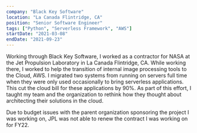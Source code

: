 ```yaml
---
company: "Black Key Software"
location: "La Canada Flintridge, CA"
position: "Senior Software Engineer"
tags: ["Python", "Serverless Framework", "AWS"]
startDate: "2021-03-08"
endDate: "2021-09-23"
---
```


Working through Black Key Software, I worked as a contractor for NASA at the Jet Propulsion Laboratory
in La Canada Flintridge, CA. While working there, I worked to help the transition of internal image
processing tools to the Cloud, AWS. I migrated two systems from running on servers full time when they
were only used occasionally to bring serverless applications. This cut the cloud bill for these
applications by 90%. As part of this effort, I taught my team and the organization to rethink how
they thought about architecting their solutions in the cloud.
 
Due to budget issues with the parent organization sponsoring the project I was working on, JPL was
not able to renew the contract I was working on for FY22.
